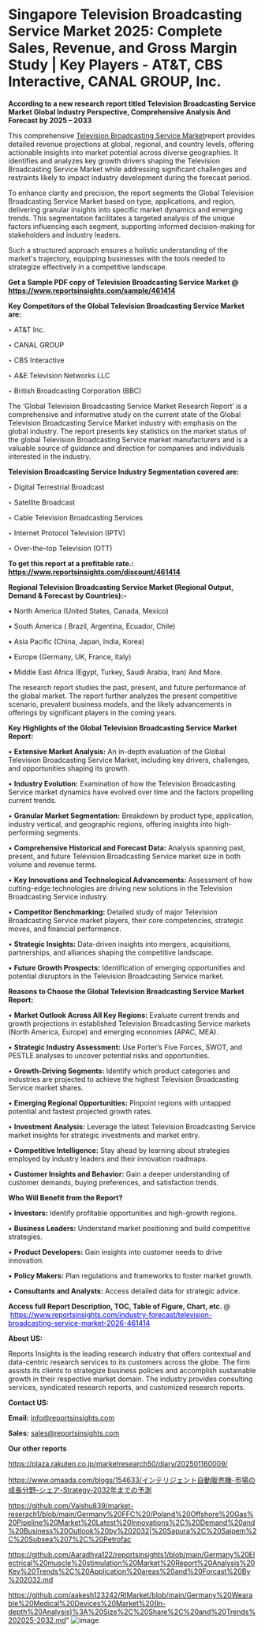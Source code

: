 # Singapore Television Broadcasting Service Market 2025: Complete Sales, Revenue, and Gross Margin Study | Key Players - AT&T, CBS Interactive, CANAL GROUP, Inc.

<strong>According to a new research report titled Television Broadcasting Service Market Global Industry Perspective, Comprehensive Analysis And Forecast by 2025 – 2033</strong>

This comprehensive <a href=https://www.reportsinsights.com/sample/461414>Television Broadcasting Service Market</a>report provides detailed revenue projections at global, regional, and country levels, offering actionable insights into market potential across diverse geographies. It identifies and analyzes key growth drivers shaping the Television Broadcasting Service Market while addressing significant challenges and restraints likely to impact industry development during the forecast period.

To enhance clarity and precision, the report segments the Global Television Broadcasting Service Market based on type, applications, and region, delivering granular insights into specific market dynamics and emerging trends. This segmentation facilitates a targeted analysis of the unique factors influencing each segment, supporting informed decision-making for stakeholders and industry leaders.

Such a structured approach ensures a holistic understanding of the market's trajectory, equipping businesses with the tools needed to strategize effectively in a competitive landscape.

<strong>Get a Sample PDF copy of Television Broadcasting Service Market </strong><strong>@<a href=https://www.reportsinsights.com/sample/461414 style=color:#0000ff;> https://www.reportsinsights.com/sample/461414</a></strong></font>

<strong>Key Competitors of the Global Television Broadcasting Service Market are:</strong>

‣ AT&T Inc.

‣ CANAL GROUP

‣ CBS Interactive

‣ A&E Television Networks LLC

‣ British Broadcasting Corporation (BBC)

The ‘Global Television Broadcasting Service Market Research Report’ is a comprehensive and informative study on the current state of the Global Television Broadcasting Service Market industry with emphasis on the global industry. The report presents key statistics on the market status of the global Television Broadcasting Service market manufacturers and is a valuable source of guidance and direction for companies and individuals interested in the industry.

<strong>Television Broadcasting Service Industry Segmentation covered are:</strong>

‣ Digital Terrestrial Broadcast

‣ Satellite Broadcast

‣ Cable Television Broadcasting Services

‣ Internet Protocol Television (IPTV)

‣ Over-the-top Television (OTT)

<strong>To get this report at a profitable rate.: <a href=https://www.reportsinsights.com/discount/461414 style=color:#0000ff;>https://www.reportsinsights.com/discount/461414</a></strong></font>

<strong>Regional Television Broadcasting Service Market (Regional Output, Demand &amp; Forecast by Countries):-</strong>

• North America (United States, Canada, Mexico)

• South America ( Brazil, Argentina, Ecuador, Chile)

• Asia Pacific (China, Japan, India, Korea)

• Europe (Germany, UK, France, Italy)

• Middle East Africa (Egypt, Turkey, Saudi Arabia, Iran) And More.

The research report studies the past, present, and future performance of the global market. The report further analyzes the present competitive scenario, prevalent business models, and the likely advancements in offerings by significant players in the coming years.

<strong>Key Highlights of the Global Television Broadcasting Service Market Report:</strong>

• <strong>Extensive Market Analysis:</strong> An in-depth evaluation of the Global Television Broadcasting Service Market, including key drivers, challenges, and opportunities shaping its growth.

• <strong>Industry Evolution:</strong> Examination of how the Television Broadcasting Service market dynamics have evolved over time and the factors propelling current trends.

• <strong>Granular Market Segmentation:</strong> Breakdown by product type, application, industry vertical, and geographic regions, offering insights into high-performing segments.

• <strong>Comprehensive Historical and Forecast Data:</strong> Analysis spanning past, present, and future Television Broadcasting Service market size in both volume and revenue terms.

• <strong>Key Innovations and Technological Advancements:</strong> Assessment of how cutting-edge technologies are driving new solutions in the Television Broadcasting Service industry.

• <strong>Competitor Benchmarking:</strong> Detailed study of major Television Broadcasting Service market players, their core competencies, strategic moves, and financial performance.

• <strong>Strategic Insights:</strong> Data-driven insights into mergers, acquisitions, partnerships, and alliances shaping the competitive landscape.

• <strong>Future Growth Prospects:</strong> Identification of emerging opportunities and potential disruptors in the Television Broadcasting Service market.

<strong>Reasons to Choose the Global Television Broadcasting Service Market Report:</strong>

• <strong>Market Outlook Across All Key Regions:</strong> Evaluate current trends and growth projections in established Television Broadcasting Service markets (North America, Europe) and emerging economies (APAC, MEA).

• <strong>Strategic Industry Assessment:</strong> Use Porter’s Five Forces, SWOT, and PESTLE analyses to uncover potential risks and opportunities.

• <strong>Growth-Driving Segments:</strong> Identify which product categories and industries are projected to achieve the highest Television Broadcasting Service market shares.

• <strong>Emerging Regional Opportunities:</strong> Pinpoint regions with untapped potential and fastest projected growth rates.

• <strong>Investment Analysis:</strong> Leverage the latest Television Broadcasting Service market insights for strategic investments and market entry.

• <strong>Competitive Intelligence:</strong> Stay ahead by learning about strategies employed by industry leaders and their innovation roadmaps.

• <strong>Customer Insights and Behavior:</strong> Gain a deeper understanding of customer demands, buying preferences, and satisfaction trends.

<strong>Who Will Benefit from the Report?</strong>

• <strong>Investors:</strong> Identify profitable opportunities and high-growth regions.

• <strong>Business Leaders:</strong> Understand market positioning and build competitive strategies.

• <strong>Product Developers:</strong> Gain insights into customer needs to drive innovation.

• <strong>Policy Makers:</strong> Plan regulations and frameworks to foster market growth.

• <strong>Consultants and Analysts:</strong> Access detailed data for strategic advice.
</ul>
<strong>Access full Report Description, TOC, Table of Figure, Chart, etc. </strong>@  <a href=https://www.reportsinsights.com/industry-forecast/television-broadcasting-service-market-2026-461414 style=color:#0000ff;>https://www.reportsinsights.com/industry-forecast/television-broadcasting-service-market-2026-461414</a></font>

<strong><strong>About US</strong>:</strong>

Reports Insights is the leading research industry that offers contextual and data-centric research services to its customers across the globe. The firm assists its clients to strategize business policies and accomplish sustainable growth in their respective market domain. The industry provides consulting services, syndicated research reports, and customized research reports.

<strong>Contact US:</strong>

<p class=""""><b>Email:</b> <a href=mailto:info@reportsinsights.com>info@reportsinsights.com</a></p>
<p class=""""><b>Sales:</b> <a href=mailto:sales@reportsinsights.com>sales@reportsinsights.com</a></p>

<strong>Our other reports</strong>

<a href=https://plaza.rakuten.co.jp/marketresearch50/diary/202501160009/>https://plaza.rakuten.co.jp/marketresearch50/diary/202501160009/</a>

<a href=https://www.omaada.com/blogs/154633/インテリジェント自動販売機-市場の成長分野-シェア-Strategy-2032年までの予測>https://www.omaada.com/blogs/154633/インテリジェント自動販売機-市場の成長分野-シェア-Strategy-2032年までの予測</a>

<a href=https://github.com/Vaishu839/market-reserach1/blob/main/Germany%20FFC%20/Poland%20Offshore%20Gas%20Pipeline%20Market%20Latest%20Innovations%2C%20Demand%20and%20Business%20Outlook%20by%202032|%20Sapura%2C%20Saipem%2C%20Subsea%207%2C%20Petrofac>https://github.com/Vaishu839/market-reserach1/blob/main/Germany%20FFC%20/Poland%20Offshore%20Gas%20Pipeline%20Market%20Latest%20Innovations%2C%20Demand%20and%20Business%20Outlook%20by%202032|%20Sapura%2C%20Saipem%2C%20Subsea%207%2C%20Petrofac</a>

<a href=https://github.com/Aaradhya122/reportsinsights1/blob/main/Germany%20Electrical%20muscle%20stimulation%20Market%20Report%20Analysis%20Key%20Trends%2C%20Application%20areas%20and%20Forcast%20By%202032.md>https://github.com/Aaradhya122/reportsinsights1/blob/main/Germany%20Electrical%20muscle%20stimulation%20Market%20Report%20Analysis%20Key%20Trends%2C%20Application%20areas%20and%20Forcast%20By%202032.md</a>

<a href=https://github.com/aakesh123242/RIMarket/blob/main/Germany%20Wearable%20Medical%20Devices%20Market%20(In-depth%20Analysis)%3A%20Size%2C%20Share%2C%20and%20Trends%202025-2032.md>https://github.com/aakesh123242/RIMarket/blob/main/Germany%20Wearable%20Medical%20Devices%20Market%20(In-depth%20Analysis)%3A%20Size%2C%20Share%2C%20and%20Trends%202025-2032.md</a>"
![image](https://github.com/user-attachments/assets/2fea398c-f6c1-41d4-b7b1-16284d215fd0)
